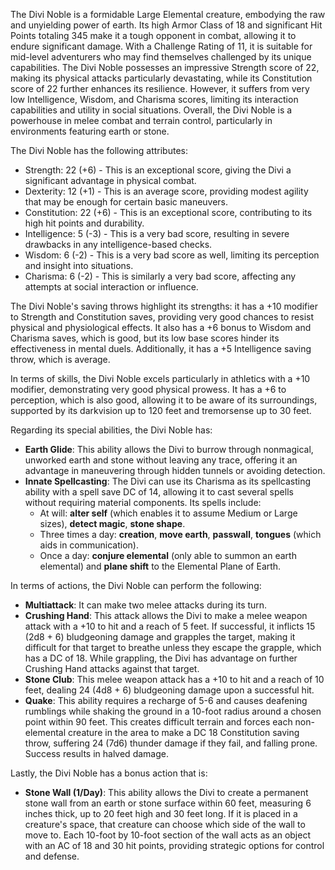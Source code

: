 The Divi Noble is a formidable Large Elemental creature, embodying the raw and unyielding power of earth. Its high Armor Class of 18 and significant Hit Points totaling 345 make it a tough opponent in combat, allowing it to endure significant damage. With a Challenge Rating of 11, it is suitable for mid-level adventurers who may find themselves challenged by its unique capabilities. The Divi Noble possesses an impressive Strength score of 22, making its physical attacks particularly devastating, while its Constitution score of 22 further enhances its resilience. However, it suffers from very low Intelligence, Wisdom, and Charisma scores, limiting its interaction capabilities and utility in social situations. Overall, the Divi Noble is a powerhouse in melee combat and terrain control, particularly in environments featuring earth or stone.

The Divi Noble has the following attributes:

- Strength: 22 (+6) - This is an exceptional score, giving the Divi a significant advantage in physical combat.
- Dexterity: 12 (+1) - This is an average score, providing modest agility that may be enough for certain basic maneuvers.
- Constitution: 22 (+6) - This is an exceptional score, contributing to its high hit points and durability.
- Intelligence: 5 (-3) - This is a very bad score, resulting in severe drawbacks in any intelligence-based checks.
- Wisdom: 6 (-2) - This is a very bad score as well, limiting its perception and insight into situations.
- Charisma: 6 (-2) - This is similarly a very bad score, affecting any attempts at social interaction or influence.

The Divi Noble's saving throws highlight its strengths: it has a +10 modifier to Strength and Constitution saves, providing very good chances to resist physical and physiological effects. It also has a +6 bonus to Wisdom and Charisma saves, which is good, but its low base scores hinder its effectiveness in mental duels. Additionally, it has a +5 Intelligence saving throw, which is average.

In terms of skills, the Divi Noble excels particularly in athletics with a +10 modifier, demonstrating very good physical prowess. It has a +6 to perception, which is also good, allowing it to be aware of its surroundings, supported by its darkvision up to 120 feet and tremorsense up to 30 feet.

Regarding its special abilities, the Divi Noble has:

- **Earth Glide**: This ability allows the Divi to burrow through nonmagical, unworked earth and stone without leaving any trace, offering it an advantage in maneuvering through hidden tunnels or avoiding detection.
- **Innate Spellcasting**: The Divi can use its Charisma as its spellcasting ability with a spell save DC of 14, allowing it to cast several spells without requiring material components. Its spells include:
  - At will: **alter self** (which enables it to assume Medium or Large sizes), **detect magic**, **stone shape**.
  - Three times a day: **creation**, **move earth**, **passwall**, **tongues** (which aids in communication).
  - Once a day: **conjure elemental** (only able to summon an earth elemental) and **plane shift** to the Elemental Plane of Earth.

In terms of actions, the Divi Noble can perform the following:

- **Multiattack**: It can make two melee attacks during its turn.
- **Crushing Hand**: This attack allows the Divi to make a melee weapon attack with a +10 to hit and a reach of 5 feet. If successful, it inflicts 15 (2d8 + 6) bludgeoning damage and grapples the target, making it difficult for that target to breathe unless they escape the grapple, which has a DC of 18. While grappling, the Divi has advantage on further Crushing Hand attacks against that target.
- **Stone Club**: This melee weapon attack has a +10 to hit and a reach of 10 feet, dealing 24 (4d8 + 6) bludgeoning damage upon a successful hit.
- **Quake**: This ability requires a recharge of 5-6 and causes deafening rumblings while shaking the ground in a 10-foot radius around a chosen point within 90 feet. This creates difficult terrain and forces each non-elemental creature in the area to make a DC 18 Constitution saving throw, suffering 24 (7d6) thunder damage if they fail, and falling prone. Success results in halved damage.

Lastly, the Divi Noble has a bonus action that is:

- **Stone Wall (1/Day)**: This ability allows the Divi to create a permanent stone wall from an earth or stone surface within 60 feet, measuring 6 inches thick, up to 20 feet high and 30 feet long. If it is placed in a creature's space, that creature can choose which side of the wall to move to. Each 10-foot by 10-foot section of the wall acts as an object with an AC of 18 and 30 hit points, providing strategic options for control and defense.